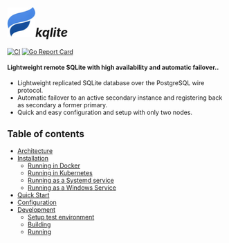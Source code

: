 # <img src="https://github.com/kqlite/kqlite/blob/main/kqlite-logo.png" width="65px">*kqlite*&nbsp;
[![CI](https://github.com/kqlite/kqlite/actions/workflows/go.yml/badge.svg)](https://github.com/kqlite/kqlite/actions/workflows/go.yml) 
[![Go Report Card](https://goreportcard.com/badge/github.com/kqlite/kqlite)](https://goreportcard.com/report/github.com/kqlite/kqlite)

#### Lightweight remote SQLite with high availability and automatic failover..<br>

- Lightweight replicated SQLite database over the PostgreSQL wire protocol.
- Automatic failover to an active secondary instance and registering back as secondary a former primary.
- Quick and easy configuration and setup with only two nodes.

## Table of contents
* [Architecture]()
* [Installation]()
    * [Running in Docker]()
    * [Running in Kubernetes]()
    * [Running as a Systemd service]()
    * [Running as a Windows Service]()
* [Quick Start]()
* [Configuration]()
* [Development]()
   * [Setup test environment]()
   * [Building]()
   * [Running]()
